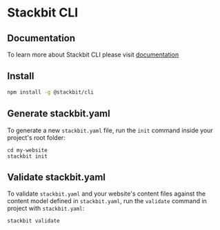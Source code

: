 # Stackbit CLI

## Documentation

To learn more about Stackbit CLI please visit
[documentation](https://docs.stackbit.com/reference/stackbit-cli/)

## Install

```bash
npm install -g @stackbit/cli
```

## Generate stackbit.yaml

To generate a new `stackbit.yaml` file, run the `init` command inside your project's root folder:

```shell
cd my-website
stackbit init
```


## Validate stackbit.yaml

To validate `stackbit.yaml` and your website's content files against the content model defined in `stackbit.yaml`, run the `validate` command in project with `stackbit.yaml`:

```bash
stackbit validate
```

